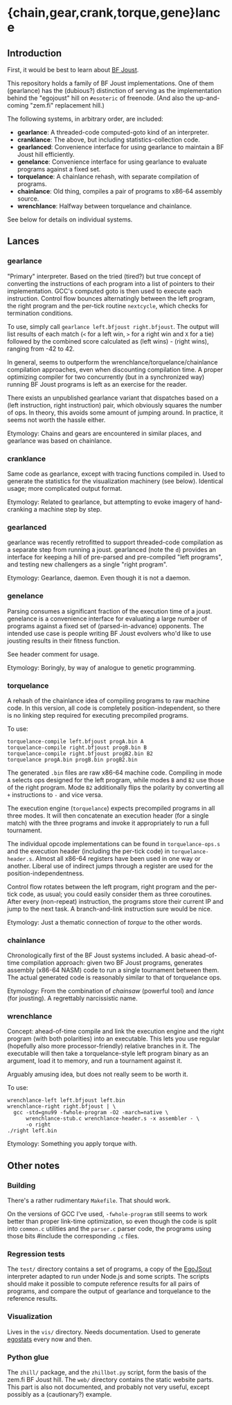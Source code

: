{chain,gear,crank,torque,gene}lance
===================================

Introduction
------------

First, it would be best to learn about
[BF Joust](http://esolangs.org/wiki/BF_Joust).

This repository holds a family of BF Joust implementations.  One of
them (gearlance) has the (dubious?) distinction of serving as the
implementation behind the "egojoust" hill on `#esoteric` of freenode.
(And also the up-and-coming "zem.fi" replacement hill.)

The following systems, in arbitrary order, are included:

* **gearlance**: A threaded-code computed-goto kind of an interpreter.
* **cranklance**: The above, but including statistics-collection code.
* **gearlanced**: Convenience interface for using gearlance to
  maintain a BF Joust hill efficiently.
* **genelance**: Convenience interface for using gearlance to evaluate
  programs against a fixed set.
* **torquelance**: A chainlance rehash, with separate compilation of
  programs.
* **chainlance**: Old thing, compiles a pair of programs to x86-64
  assembly source.
* **wrenchlance**: Halfway between torquelance and chainlance.

See below for details on individual systems.

Lances
------

### gearlance

"Primary" interpreter.  Based on the tried (tired?) but true concept
of converting the instructions of each program into a list of pointers
to their implementation.  GCC's computed goto is then used to execute
each instruction.  Control flow bounces alternatingly between the left
program, the right program and the per-tick routine `nextcycle`, which
checks for termination conditions.

To use, simply call `gearlance left.bfjoust right.bfjoust`.  The
output will list results of each match (`<` for a left win, `>` for a
right win and `X` for a tie) followed by the combined score calculated
as (left wins) - (right wins), ranging from -42 to 42.

In general, seems to outperform the wrenchlance/torquelance/chainlance
compilation approaches, even when discounting compilation time.  A
proper optimizing compiler for two concurrently (but in a synchronized
way) running BF Joust programs is left as an exercise for the reader.

There exists an unpublished gearlance variant that dispatches based on
a (left instruction, right instruction) pair, which obviously squares
the number of ops.  In theory, this avoids some amount of jumping
around.  In practice, it seems not worth the hassle either.

Etymology: Chains and gears are encountered in similar places, and
gearlance was based on chainlance.

### cranklance

Same code as gearlance, except with tracing functions compiled in.
Used to generate the statistics for the visualization machinery (see
below).  Identical usage; more complicated output format.

Etymology: Related to gearlance, but attempting to evoke imagery of
hand-cranking a machine step by step.

### gearlanced

gearlance was recently retrofitted to support threaded-code
compilation as a separate step from running a joust.  gearlanced (note
the `d`) provides an interface for keeping a hill of pre-parsed and
pre-compiled "left programs", and testing new challengers as a single
"right program".

Etymology: Gearlance, daemon. Even though it is not a daemon.

### genelance

Parsing consumes a significant fraction of the execution time of a
joust.  genelance is a convenience interface for evaluating a large
number of programs against a fixed set of (parsed-in-advance)
opponents.  The intended use case is people writing BF Joust evolvers
who'd like to use jousting results in their fitness function.

See header comment for usage.

Etymology: Boringly, by way of analogue to genetic programming.

### torquelance

A rehash of the chainlance idea of compiling programs to raw machine
code.  In this version, all code is completely position-independent,
so there is no linking step required for executing precompiled
programs.

To use:

    torquelance-compile left.bfjoust progA.bin A
    torquelance-compile right.bfjoust progB.bin B
    torquelance-compile right.bfjoust progB2.bin B2
    torquelance progA.bin progB.bin progB2.bin

The generated `.bin` files are raw x86-64 machine code.  Compiling in
mode `A` selects ops designed for the left program, while modes `B`
and `B2` use those of the right program.  Mode `B2` additionally flips
the polarity by converting all `+` instructions to `-` and vice versa.

The execution engine (`torquelance`) expects precompiled programs in
all three modes.  It will then concatenate an execution header (for a
single match) with the three programs and invoke it appropriately to
run a full tournament.

The individual opcode implementations can be found in
`torquelance-ops.s` and the execution header (including the per-tick
code) in `torquelance-header.s`.  Almost all x86-64 registers have
been used in one way or another.  Liberal use of indirect jumps
through a register are used for the position-independentness.

Control flow rotates between the left program, right program and the
per-tick code, as usual; you could easily consider them as three
coroutines.  After every (non-repeat) instruction, the programs store
their current IP and jump to the next task.  A branch-and-link
instruction sure would be nice.

Etymology: Just a thematic connection of *torque* to the other words.

### chainlance

Chronologically first of the BF Joust systems included.  A basic
ahead-of-time compilation approach: given two BF Joust programs,
generates assembly (x86-64 NASM) code to run a single tournament
between them.  The actual generated code is reasonably similar to that
of torquelance ops.

Etymology: From the combination of *chainsaw* (powerful tool) and
*lance* (for jousting).  A regrettably narcissistic name.

### wrenchlance

Concept: ahead-of-time compile and link the execution engine and the
right program (with both polarities) into an executable.  This lets
you use regular (hopefully also more processor-friendly) relative
branches in it.  The executable will then take a torquelance-style
left program binary as an argument, load it to memory, and run a
tournament against it.

Arguably amusing idea, but does not really seem to be worth it.

To use:

    wrenchlance-left left.bfjoust left.bin
    wrenchlance-right right.bfjoust | \
      gcc -std=gnu99 -fwhole-program -O2 -march=native \
          wrenchlance-stub.c wrenchlance-header.s -x assembler - \
          -o right
    ./right left.bin

Etymology: Something you apply torque with.

Other notes
-----------

### Building

There's a rather rudimentary `Makefile`.  That should work.

On the versions of GCC I've used, `-fwhole-program` still seems to
work better than proper link-time optimization, so even though the
code is split into `common.c` utilities and the `parser.c` parser
code, the programs using those bits #include the corresponding `.c`
files.

### Regression tests

The `test/` directory contains a set of programs, a copy of the
[EgoJSout](http://codu.org/eso/bfjoust/egojsout/index.php) interpreter
adapted to run under Node.js and some scripts.  The scripts should
make it possible to compute reference results for all pairs of
programs, and compare the output of gearlance and torquelance to the
reference results.

### Visualization

Lives in the `vis/` directory.  Needs documentation.  Used to generate
[egostats](http://zem.fi/egostats/) every now and then.

### Python glue

The `zhill/` package, and the `zhillbot.py` script, form the basis of
the zem.fi BF Joust hill.  The `web/` directory contains the static
website parts.  This part is also not documented, and probably not
very useful, except possibly as a (cautionary?) example.
